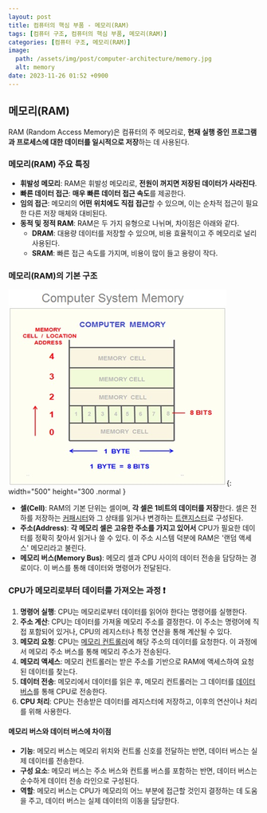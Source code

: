 ```yaml
---
layout: post
title: 컴퓨터의 핵심 부품 - 메모리(RAM)
tags: [컴퓨터 구조, 컴퓨터의 핵심 부품, 메모리(RAM)]
categories: [컴퓨터 구조, 메모리(RAM)]
image:
  path: /assets/img/post/computer-architecture/memory.jpg
  alt: memory
date: 2023-11-26 01:52 +0900
---
```


## 메모리(RAM)

RAM (Random Access Memory)은 컴퓨터의 주 메모리로, **현재 실행 중인 프로그램과 프로세스에 대한 데이터를 일시적으로 저장**하는 데 사용된다.

### 메모리(RAM) 주요 특징

- **휘발성 메모리**: RAM은 휘발성 메모리로, **전원이 꺼지면 저장된 데이터가 사라진다**.
- **빠른 데이터 접근**: **매우 빠른 데이터 접근 속도**를 제공한다.
- **임의 접근**: 메모리의 **어떤 위치에도 직접 접근**할 수 있으며, 이는 순차적 접근이 필요한 다른 저장 매체와 대비된다.
- **동적 및 정적 RAM**: RAM은 두 가지 유형으로 나뉘며, 차이점은 아래와 같다.
  - **DRAM**: 대용량 데이터를 저장할 수 있으며, 비용 효율적이고 주 메모리로 널리 사용된다.
  - **SRAM**: 빠른 접근 속도를 가지며, 비용이 많이 들고 용량이 작다.

### 메모리(RAM)의 기본 구조

![memory-units](/assets/img/post/computer-architecture/memory-units.jpg){: width="500" height="300 .normal }

- **셀(Cell)**: RAM의 기본 단위는 셀이며, **각 셀은 1비트의 데이터를 저장**한다. 셀은 전하를 저장하는 [커패시터](https://ko.wikipedia.org/wiki/%EC%B6%95%EC%A0%84%EA%B8%B0)와 그 상태를 읽거나 변경하는 [트랜지스터](https://ko.wikipedia.org/wiki/%ED%8A%B8%EB%9E%9C%EC%A7%80%EC%8A%A4%ED%84%B0)로 구성된다.
- **주소(Address)**: **각 메모리 셀은 고유한 주소를 가지고 있어서** CPU가 필요한 데이터를 정확히 찾아서 읽거나 쓸 수 있다. 이 주소 시스템 덕분에 RAM은 '랜덤 액세스' 메모리라고 불린다.
- **메모리 버스(Memory Bus)**: 메모리 셀과 CPU 사이의 데이터 전송을 담당하는 경로이다. 이 버스를 통해 데이터와 명령어가 전달된다.

### CPU가 메모리로부터 데이터를 가져오는 과정 ❗️

1. **명령어 실행**: CPU는 메모리로부터 데이터를 읽어야 한다는 명령어를 실행한다.
2. **주소 계산**: CPU는 데이터를 가져올 메모리 주소를 결정한다. 이 주소는 명령어에 직접 포함되어 있거나, CPU의 레지스터나 특정 연산을 통해 계산될 수 있다.
3. **메모리 요청**: CPU는 [메모리 컨트롤러](https://ko.wikipedia.org/wiki/%EB%A9%94%EB%AA%A8%EB%A6%AC_%EC%BB%A8%ED%8A%B8%EB%A1%A4%EB%9F%AC)에 해당 주소의 데이터를 요청한다. 이 과정에서 메모리 주소 버스를 통해 메모리 주소가 전송된다.
4. **메모리 액세스**: 메모리 컨트롤러는 받은 주소를 기반으로 RAM에 액세스하여 요청된 데이터를 찾는다.
5. **데이터 전송**: 메모리에서 데이터를 읽은 후, 메모리 컨트롤러는 그 데이터를 [데이터 버스](<https://ko.wikipedia.org/wiki/%EB%B2%84%EC%8A%A4_(%EC%BB%B4%ED%93%A8%ED%8C%85)>)를 통해 CPU로 전송한다.
6. **CPU 처리**: CPU는 전송받은 데이터를 레지스터에 저장하고, 이후의 연산이나 처리를 위해 사용한다.

#### 메모리 버스와 데이터 버스에 차이점

- **기능**: 메모리 버스는 메모리 위치와 컨트롤 신호를 전달하는 반면, 데이터 버스는 실제 데이터를 전송한다.
- **구성 요소**: 메모리 버스는 주소 버스와 컨트롤 버스를 포함하는 반면, 데이터 버스는 순수하게 데이터 전송 라인으로 구성된다.
- **역할**: 메모리 버스는 CPU가 메모리의 어느 부분에 접근할 것인지 결정하는 데 도움을 주고, 데이터 버스는 실제 데이터의 이동을 담당한다.
